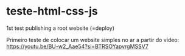 # teste-html-css-js
1st test publishing a root website (=deploy)

Primeiro teste de colocar um website simples no ar a partir do vídeo: https://youtu.be/BU-w2_Aae54?si=BTRSOYapvrgMSSV7
